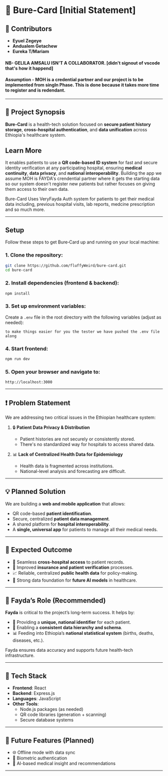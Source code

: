 # 🏥 Bure-Card [Initial Statement]

## 👥 Contributors

- **Eyuel Zegeye**
- **Andualem Getachew**
- **Eureka T/Mariam**

#### NB- GELILA AMSALU ISN'T A COLLABORATOR. [didn't signout of vscode that's how it happend]
#### Assumption - MOH is a credential partner and our project is to be implemented from singIn Phase. This is done because it takes more time to register and is redendant.
---

## 📘 Project Synopsis

**Bure-Card** is a health-tech solution focused on **secure patient history storage**, **cross-hospital authentication**, and **data unification** across Ethiopia's healthcare system.

## Learn More

It enables patients to use a **QR code-based ID system** for fast and secure identity verification at any participating hospital, ensuring **medical continuity**, **data privacy**, and **national interoperability**. Building the app we assume MOH is FAYDA's crendential partner where it gets the starting data so our system doesn't register new patients but rather focuses on giving them access to their own data.

Bure-Card Uses VeryFayda Auth system for patients to get their medical data including, previous hospital visits, lab reports, medcine prescription and so much more.

---

## Setup

Follow these steps to get Bure‑Card up and running on your local machine:

### 1. Clone the repository:

```bash
git clone https://github.com/fluffyWeird/bure-card.git
cd bure-card
```

### 2. Install dependencies (frontend & backend):

```bash
npm install
```

### 3. Set up environment variables:

Create a `.env` file in the root directory with the following variables (adjust as needed):

```
to make things easier for you the tester we have pushed the .env file along
```

### 4. Start frontend:

```bash
npm run dev
```

### 5. Open your browser and navigate to:

```
http://localhost:3000
```

---

## ❗ Problem Statement

We are addressing two critical issues in the Ethiopian healthcare system:

1. 🔒 **Patient Data Privacy & Distribution**

   - Patient histories are not securely or consistently stored.
   - There's no standardized way for hospitals to access shared data.

2. 📊 **Lack of Centralized Health Data for Epidemiology**
   - Health data is fragmented across institutions.
   - National-level analysis and forecasting are difficult.

---

## 💡 Planned Solution

We are building a **web and mobile application** that allows:

- QR code-based **patient identification**.
- Secure, centralized **patient data management**.
- A shared platform for **hospital interoperability**.
- A **single, universal app** for patients to manage all their medical needs.

---

## 🎯 Expected Outcome

- 🏥 Seamless **cross-hospital access** to patient records.
- 📁 Improved **insurance and patient verification** processes.
- 📈 Reliable, centralized **public health data** for policy-making.
- 🤖 Strong data foundation for **future AI models** in healthcare.

---

## 🧩 Fayda’s Role (Recommended)

**Fayda** is critical to the project’s long-term success. It helps by:

- 📇 Providing a **unique, national identifier** for each patient.
- 🧱 Enabling a **consistent data hierarchy and schema**.
- 📊 Feeding into Ethiopia’s **national statistical system** (births, deaths, diseases, etc.).

Fayda ensures data accuracy and supports future health-tech infrastructure.

---

## 🧰 Tech Stack

- **Frontend**: React
- **Backend**: Express.js
- **Languages**: JavaScript
- **Other Tools**:
  - Node.js packages (as needed)
  - QR code libraries (generation + scanning)
  - Secure database systems

---

## 🚀 Future Features (Planned)

- 🌐 Offline mode with data sync
- 🔐 Biometric authentication
- 🧠 AI-based medical insight and recommendations

---
